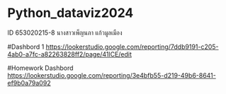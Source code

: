 # Python_dataviz2024
ID 653020215-8 นางสาวเพ็ญนภา แก้วมูลเมือง 

#Dashbord 1
https://lookerstudio.google.com/reporting/7ddb9191-c205-4ab0-a7fc-a82263828ff2/page/41lCE/edit


#Homework Dashbord
https://lookerstudio.google.com/reporting/3e4bfb55-d219-49b6-8641-ef9b0a79a092
